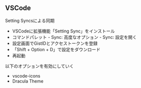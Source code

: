 ## VSCode
Setting Syncsによる同期

- VSCodeに拡張機能「Setting Sync」をインストール
- コマンドパレット - Sync: 高度なオプション - Sync: 設定を開く
- 設定画面でGistIDとアクセストークンを登録
- 「Shift + Option + D」で設定をダウンロード
- 再起動

以下のオプションを有効にしていく
- vscode-icons
- Dracula Theme

